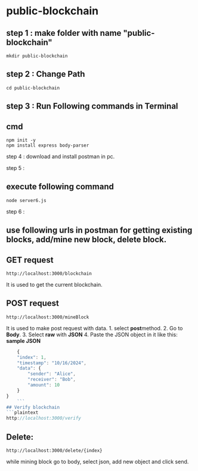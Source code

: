 # public-blockchain

## step 1 : make folder with name "public-blockchain"
```console
mkdir public-blockchain
```

## step 2 : Change Path 
```console
cd public-blockchain
``` 

## step 3 : Run Following commands in Terminal
## cmd
```console
npm init -y
npm install express body-parser
```

step 4 : download and install postman in pc.

step 5 : 
## execute following command
```console
node server6.js
```

step 6 : 

## use following urls in postman for getting existing blocks, add/mine new block, delete block.

## GET request
```plaintext
http://localhost:3000/blockchain
```
It is used to get the current blockchain.
## POST request
```plaintext
http://localhost:3000/mineBlock
```
It is used to make post request with data.
    1. select **post**method.
    2. Go to **Body**.
    3. Select **raw** with **JSON**
    4. Paste the JSON object in it like this:
    **sample JSON**
```javascript
    {
    "index": 1,
    "timestamp": "10/16/2024",
    "data": {
        "sender": "Alice",
        "receiver": "Bob",
        "amount": 10
    }
}
    ```
## Verify blockchain 
```plaintext
http://localhost:3000/verify
```
## Delete: 
```plaintext
http://localhost:3000/delete/{index}
```


while mining block go to body, select json, add new object and click send.

